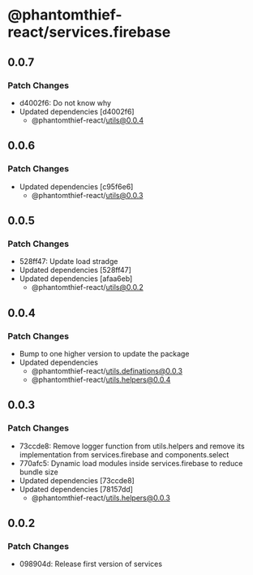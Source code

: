 # @phantomthief-react/services.firebase

## 0.0.7

### Patch Changes

- d4002f6: Do not know why
- Updated dependencies [d4002f6]
  - @phantomthief-react/utils@0.0.4

## 0.0.6

### Patch Changes

- Updated dependencies [c95f6e6]
  - @phantomthief-react/utils@0.0.3

## 0.0.5

### Patch Changes

- 528ff47: Update load stradge
- Updated dependencies [528ff47]
- Updated dependencies [afaa6eb]
  - @phantomthief-react/utils@0.0.2

## 0.0.4

### Patch Changes

- Bump to one higher version to update the package
- Updated dependencies
  - @phantomthief-react/utils.definations@0.0.3
  - @phantomthief-react/utils.helpers@0.0.4

## 0.0.3

### Patch Changes

- 73ccde8: Remove logger function from utils.helpers and remove its implementation from services.firebase and components.select
- 770afc5: Dynamic load modules inside services.firebase to reduce bundle size
- Updated dependencies [73ccde8]
- Updated dependencies [78157dd]
  - @phantomthief-react/utils.helpers@0.0.3

## 0.0.2

### Patch Changes

- 098904d: Release first version of services
